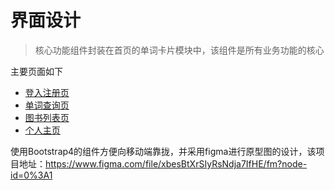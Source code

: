 # 界面设计

>  核心功能组件封装在首页的单词卡片模块中，该组件是所有业务功能的核心

主要页面如下

* [登入注册页](登入注册页.md)
* [单词查询页](单词查询页.md)
* [图书列表页](图书列表页.md)
* [个人主页](个人主页.md)

使用Bootstrap4的组件方便向移动端靠拢，并采用figma进行原型图的设计，该项目地址：https://www.figma.com/file/xbesBtXrSIyRsNdja7IfHE/fm?node-id=0%3A1

